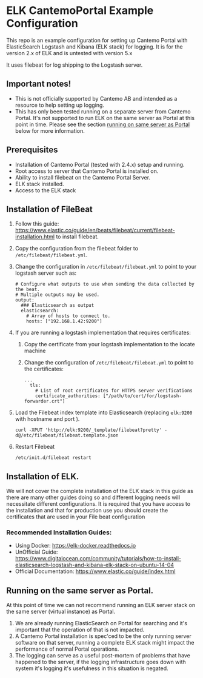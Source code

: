 # ELK CantemoPortal Example Configuration

This repo is an example configuration for setting up Cantemo Portal with ElasticSearch Logstash and Kibana (ELK stack) for logging. It is for the version 2.x of ELK and is untested with version 5.x

It uses filebeat for log shipping to the Logstash server.

## Important notes!

- This is not officially supported by Cantemo AB and intended as a resource to help setting up logging.
- This has only been tested running on a separate server from Cantemo Portal. It's not supported to run ELK on the same server as Portal at this point in time. Please see the section [running on same server as Portal](https://github.com/Cantemo/ELK-CantemoPortal-Example#running-on-the-same-server-as-portal) below for more information.

## Prerequisites

- Installation of Cantemo Portal (tested with 2.4.x) setup and running.
- Root access to server that Cantemo Portal is installed on.
- Ability to install filebeat on the Cantemo Portal Server.
- ELK stack installed.
- Access to the ELK stack

## Installation of FileBeat

1. Follow this guide: https://www.elastic.co/guide/en/beats/filebeat/current/filebeat-installation.html to install filebeat.
2. Copy the configuration from the filebeat folder to `/etc/filebeat/filebeat.yml`.
3. Change the configuration in `/etc/filebeat/filebeat.yml` to point to your logstash server such as: 

    ```
    # Configure what outputs to use when sending the data collected by the beat.
    # Multiple outputs may be used.
    output:
      ### Elasticsearch as output
      elasticsearch:
        # Array of hosts to connect to.
        hosts: ["192.168.1.42:9200"]
    ```

4. If you are running a logstash implementation that requires certificates:
    1. Copy the certificate from your logstash implementation to the locate machine
    2. Change the configuration of  `/etc/filebeat/filebeat.yml` to point to the certificates:

        ```
        ...
          tls:
            # List of root certificates for HTTPS server verifications
            certificate_authorities: ["/path/to/cert/for/logstash-forwarder.crt"]
        ```

5. Load the Filebeat index template into Elasticsearch (replacing `elk:9200` with hostname and port ).
    ```
    curl -XPUT 'http://elk:9200/_template/filebeat?pretty' -d@/etc/filebeat/filebeat.template.json
    ```
6. Restart Filebeat 
    ```
    /etc/init.d/filebeat restart
    ```

## Installation of ELK.

We will not cover the complete installation of the ELK stack in this guide as there are many other guides doing so and different logging needs will necessitate different configurations. It is required that you have access to the installation and that for production use you should create the certificates that are used in your File beat configuration

### Recommended Installation Guides:

- Using Docker: https://elk-docker.readthedocs.io
- UnOfficial Guide: https://www.digitalocean.com/community/tutorials/how-to-install-elasticsearch-logstash-and-kibana-elk-stack-on-ubuntu-14-04
- Official Documentation: https://www.elastic.co/guide/index.html


## Running on the same server as Portal.

At this point of time we can not recommend running an ELK server stack on the same server (virtual instance) as Portal.

1. We are already running ElasticSearch on Portal for searching and it's important that the operation of that is not impacted.
2. A Cantemo Portal installation is spec'ced to be the only running server software on that server, running a complete ELK stack might impact the performance of normal Portal operations.
3. The logging can serve as a useful post-mortem of problems that have happened to the server, if the logging infrastructure goes down with system it's logging it's usefulness in this situation is negated.
